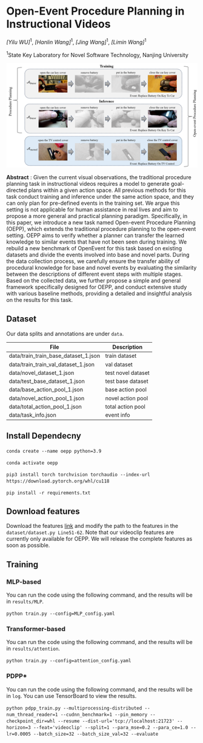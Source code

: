 # Open-Event Procedure Planning in Instructional Videos

*[Yilu WU]*<sup>1</sup>, 
*[Hanlin Wang]*<sup>1</sup>, 
*[Jing Wang]*<sup>1</sup>, 
*[Limin Wang]*<sup>1</sup>

<sup>1</sup>State Key Laboratory for Novel Software Technology, Nanjing University

<p align = "center"> 
<img src="img\\intro-sample.png"  width="600" />
</p>

**Abstract** : Given the current visual observations, the traditional procedure planning task in instructional videos requires a model to generate goal-directed plans within a given action space. 
All previous methods for this task conduct training and inference under the same action space, and they can only plan for pre-defined events in the training set. We argue this setting is not applicable for human assistance in real lives and aim to propose a more general and practical planning paradigm. 
Specifically, in this paper, we introduce a new task named Open-event Procedure Planning (OEPP), which extends the traditional procedure planning to the open-event setting. OEPP aims to verify whether a planner can transfer the learned knowledge to similar events that have not been seen during training. 
We rebuild a new benchmark of OpenEvent for this task based on existing datasets and divide the events involved into base and novel parts. During the data collection process, we carefully ensure the transfer ability of procedural knowledge for base and novel events by evaluating the similarity between the descriptions of different event steps with multiple stages. 
Based on the collected data, we further propose a simple and general framework specifically designed for OEPP, and conduct extensive study with various baseline methods, providing a detailed and insightful analysis on the results for this task.

## Dataset
Our data splits and annotations are under `data`.

| **File**                             | **Description**    |
|--------------------------------------|--------------------|
| data/train_train_base_dataset_1.json | train dataset      |
| data/train_train_val_dataset_1.json  | val dataset        |
| data/novel_dataset_1.json            | test novel dataset |
| data/test_base_dataset_1.json        | test base dataset  |
| data/base_action_pool_1.json         | base action pool   |
| data/novel_action_pool_1.json        | novel action pool  |
| data/total_action_pool_1.json        | total action pool  |
| data/task_info.json                  | event info         |

## Install Dependecny

`conda create --name oepp python=3.9`

`conda activate oepp`

`pip3 install torch torchvision torchaudio --index-url https://download.pytorch.org/whl/cu118`

`pip install -r requirements.txt`

## Download features

Download the features [link](https://drive.google.com/drive/folders/1IKrEnPhIvQhBN-tiIvtn_bG6EtDE8bNs?usp=drive_link)
and modify the path to the features in the `dataset/dataset.py Line51-62`.
Note that our videoclip features are currently only available for OEPP. We will release the complete features as soon as possible.

## Training

### MLP-based 
You can run the code using the following command, and the results will be in `results/MLP`.

`python train.py --config=MLP_config.yaml`

### Transformer-based 

You can run the code using the following command, and the results will be in `results/attention`.

`python train.py --config=attention_config.yaml`

### PDPP*

You can run the code using the following command, and the results will be in `log`. You can use TensorBoard to view the results.

`python pdpp_train.py --multiprocessing-distributed --num_thread_reader=1 --cudnn_benchmark=1 --pin_memory --checkpoint_dir=whl --resume --dist-url='tcp://localhost:21723' --horizon=3 --feat='videoclip' --split=1 --para_mse=0.2 --para_ce=1.0 --lr=0.0005 --batch_size=32 --batch_size_val=32 --evaluate`
